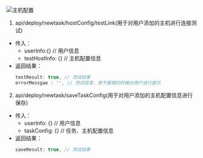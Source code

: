    
![主机配置](http://otdc3q7z7.bkt.clouddn.com/hostConfig.png)
1. api/deploy/newtask/hostConfig/testLink(用于对用户添加的主机进行连接测试)
- 传入：
   * userInfo:{} // 用户信息
   * testHostInfo: {} // 主机配置信息
- 返回结果：
   ```javascript
   testResult: true, // 测试结果
   errorMessgae : '', // 测试信息，用于报错的时候对用户进行提示
   ```
2. api/deploy/newtask/saveTaskConfig(用于对用户添加的主机配置信息进行保存)
- 传入：
   * userInfo: {} // 用户信息
   * taskConfig: {} // 任务、主机配置信息
- 返回结果：
   ```javascript
   saveResult: true, // 测试结果
   ```
